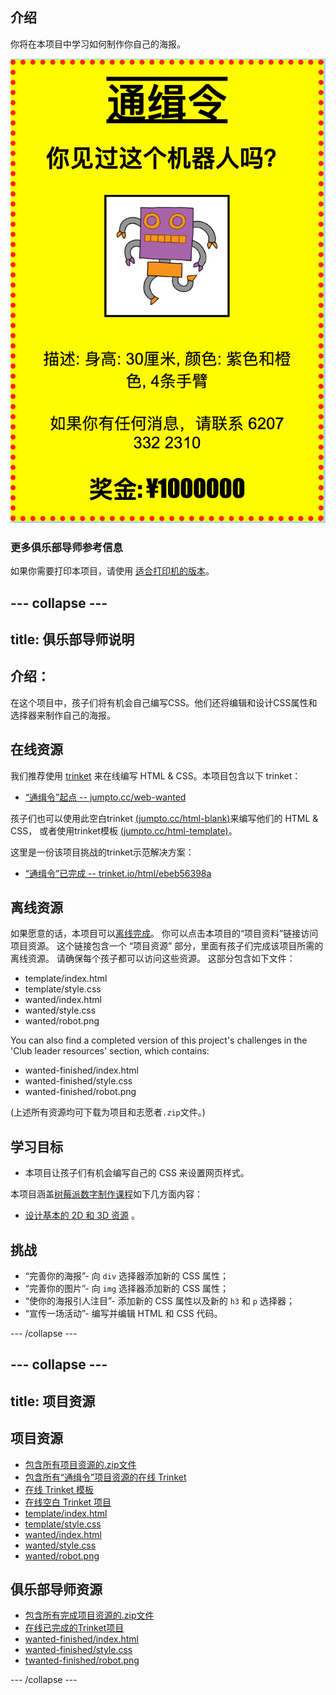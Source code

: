 ## 介绍

你将在本项目中学习如何制作你自己的海报。

![截图](images/wanted-final.png)

### 更多俱乐部导师参考信息

如果你需要打印本项目，请使用 [适合打印机的版本](https://projects.raspberrypi.org/en/projects/wanted/print)。

## \--- collapse \---

## title: 俱乐部导师说明

## 介绍：

在这个项目中，孩子们将有机会自己编写CSS。他们还将编辑和设计CSS属性和选择器来制作自己的海报。

## 在线资源

我们推荐使用 [trinket](https://trinket.io/) 来在线编写 HTML & CSS。本项目包含以下 trinket：

* [“通缉令”起点 -- jumpto.cc/web-wanted](http://jumpto.cc/web-wanted)

孩子们也可以使用此空白trinket [(jumpto.cc/html-blank)](http://jumpto.cc/html-blank)来编写他们的 HTML & CSS， 或者使用trinket模板 [(jumpto.cc/html-template)](http://jumpto.cc/html-template)。

这里是一份该项目挑战的trinket示范解决方案：

* [“通缉令”已完成 -- trinket.io/html/ebeb56398a](https://trinket.io/html/ebeb56398a)

## 离线资源

如果愿意的话，本项目可以[离线完成](https://www.codeclubprojects.org/en-GB/resources/webdev-working-offline/)。 你可以点击本项目的“项目资料”链接访问项目资源。 这个链接包含一个 “项目资源” 部分，里面有孩子们完成该项目所需的离线资源。 请确保每个孩子都可以访问这些资源。 这部分包含如下文件：

* template/index.html
* template/style.css
* wanted/index.html
* wanted/style.css
* wanted/robot.png

You can also find a completed version of this project's challenges in the 'Club leader resources' section, which contains:

* wanted-finished/index.html
* wanted-finished/style.css
* wanted-finished/robot.png

(上述所有资源均可下载为项目和志愿者`.zip`文件。)

## 学习目标

* 本项目让孩子们有机会编写自己的 CSS 来设置网页样式。

本项目涵盖[树莓派数字制作课程](http://rpf.io/curriculum)如下几方面内容：

* [设计基本的 2D 和 3D 资源](https://www.raspberrypi.org/curriculum/design/creator) 。

## 挑战

* “完善你的海报”- 向 `div` 选择器添加新的 CSS 属性；
* “完善你的图片”- 向 `img` 选择器添加新的 CSS 属性；
* “使你的海报引人注目”- 添加新的 CSS 属性以及新的 `h3` 和 `p` 选择器；
* “宣传一场活动”- 编写并编辑 HTML 和 CSS 代码。

\--- /collapse \---

## \--- collapse \---

## title: 项目资源

## 项目资源

* [包含所有项目资源的.zip文件](https://rpf.io/p/en/wanted-go)
* [包含所有“通缉令”项目资源的在线 Trinket](http://jumpto.cc/web-wanted)
* [在线 Trinket 模板](http://jumpto.cc/trinket-template)
* [在线空白 Trinket 项目](http://jumpto.cc/trinket-blank)
* [template/index.html](resources/template-index.html)
* [template/style.css](resources/template-style.css)
* [wanted/index.html](resources/wanted-index.html)
* [wanted/style.css](resources/wanted-style.css)
* [wanted/robot.png](resources/wanted-robot.png)

## 俱乐部导师资源

* [包含所有完成项目资源的.zip文件](https://rpf.io/p/en/wanted-go)
* [在线已完成的Trinket项目](https://trinket.io/html/ebeb56398a)
* [wanted-finished/index.html](resources/wanted-finished-index.html)
* [wanted-finished/style.css](resources/wanted-finished-style.css)
* [twanted-finished/robot.png](resources/twanted-finished-robot.png)

\--- /collapse \---